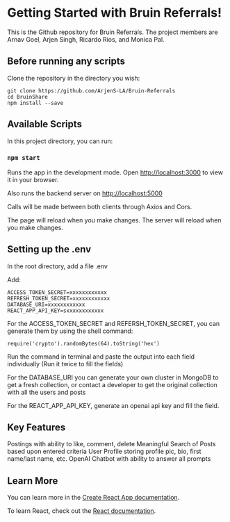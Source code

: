 # Getting Started with Bruin Referrals!

This is the Github repository for Bruin Referrals. The project members are 
Arnav Goel, Arjen Singh, Ricardo Rios, and Monica Pal.

## Before running any scripts

Clone the repository in the directory you wish:

```
git clone https://github.com/ArjenS-LA/Bruin-Referrals
cd BruinShare
npm install --save
```

## Available Scripts

In this project directory, you can run:

### `npm start`

Runs the app in the development mode.
Open [http://localhost:3000](http://localhost:3000) to view it in your browser.

Also runs the backend server
on [http://localhost:5000](http://localhost:5000)

Calls will be made between both clients through Axios and Cors.

The page will reload when you make changes.
The server will reload when you make changes.

## Setting up the .env

In the root directory, add a file .env

Add: 

```
ACCESS_TOKEN_SECRET=xxxxxxxxxxxx
REFRESH_TOKEN_SECRET=xxxxxxxxxxxx
DATABASE_URI=xxxxxxxxxxxx
REACT_APP_API_KEY=sxxxxxxxxxxxx
```

For the ACCESS_TOKEN_SECRET and REFERSH_TOKEN_SECRET, you can generate them by
using the shell command:

```
require('crypto').randomBytes(64).toString('hex')
```

Run the command in terminal and paste the output into each field individually (Run it twice to
fill the fields) 

For the DATABASE_URI you can generate your own cluster in MongoDB to get a
fresh collection, or contact a developer to get the original collection
with all the users and posts

For the REACT_APP_API_KEY, generate an openai api key and fill the field.

## Key Features

Postings with ability to like, comment, delete
Meaningful Search of Posts based upon entered criteria
User Profile storing profile pic, bio, first name/last name, etc.
OpenAI Chatbot with ability to answer all prompts

## Learn More

You can learn more in the [Create React App documentation](https://facebook.github.io/create-react-app/docs/getting-started).

To learn React, check out the [React documentation](https://reactjs.org/).

